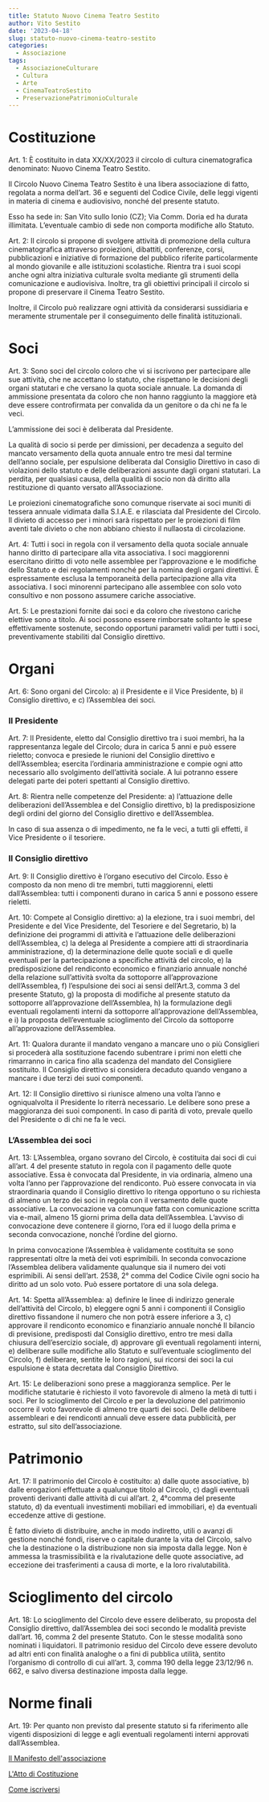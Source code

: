 ```yaml
---
title: Statuto Nuovo Cinema Teatro Sestito
author: Vito Sestito
date: '2023-04-18'
slug: statuto-nuovo-cinema-teatro-sestito
categories:
  - Associazione
tags:
  - AssociazioneCulturare
  - Cultura
  - Arte
  - CinemaTeatroSestito
  - PreservazionePatrimonioCulturale
---
```

# Costituzione

Art. 1: È costituito in data XX/XX/2023 il circolo di cultura cinematografica denominato: Nuovo Cinema Teatro Sestito.

Il Circolo Nuovo Cinema Teatro Sestito è una libera associazione di fatto, regolata a norma dell’art. 36 e seguenti del Codice Civile, delle leggi vigenti in materia di cinema e audiovisivo, nonché del presente statuto.

Esso ha sede in: San Vito sullo Ionio (CZ); Via Comm. Doria ed ha durata illimitata. L’eventuale cambio di sede non comporta modifiche allo Statuto.

Art. 2: Il circolo si propone di svolgere attività di promozione della cultura cinematografica attraverso proiezioni, dibattiti, conferenze, corsi, pubblicazioni e iniziative di formazione del pubblico riferite particolarmente al mondo giovanile e alle istituzioni scolastiche. Rientra tra i suoi scopi anche ogni altra iniziativa culturale svolta mediante gli strumenti della comunicazione e audiovisiva. Inoltre, tra gli obiettivi principali il circolo si propone di preservare il Cinema Teatro Sestito.

Inoltre, il Circolo può realizzare ogni attività da considerarsi sussidiaria e meramente strumentale per il conseguimento delle finalità istituzionali.

# Soci
Art. 3: Sono soci del circolo coloro che vi si iscrivono per partecipare alle sue attività, che ne accettano lo statuto, che rispettano le decisioni degli organi statutari e che versano la quota sociale annuale. La domanda di ammissione presentata da coloro che non hanno raggiunto la maggiore età deve essere controfirmata per convalida da un genitore o da chi ne fa le veci.

L’ammissione dei soci è deliberata dal Presidente.

La qualità di socio si perde per dimissioni, per decadenza a seguito del mancato versamento della quota annuale entro tre mesi dal termine dell’anno sociale, per espulsione deliberata dal Consiglio Direttivo in caso di violazioni dello statuto e delle deliberazioni assunte dagli organi statutari. La perdita, per qualsiasi causa, della qualità di socio non dà diritto alla restituzione di quanto versato all’Associazione.

Le proiezioni cinematografiche sono comunque riservate ai soci muniti di tessera annuale vidimata dalla S.I.A.E. e rilasciata dal Presidente del Circolo. Il divieto di accesso per i minori sarà rispettato per le proiezioni di film aventi tale divieto o che non abbiano chiesto il nullaosta di circolazione.

Art. 4: Tutti i soci in regola con il versamento della quota sociale annuale hanno diritto di partecipare alla vita associativa. I soci maggiorenni esercitano diritto di voto nelle assemblee per l’approvazione e le modifiche dello Statuto e dei regolamenti nonché per la nomina degli organi direttivi. È espressamente esclusa la temporaneità della partecipazione alla vita associativa. I soci minorenni partecipano alle assemblee con solo voto consultivo e non possono assumere cariche associative.

Art. 5: Le prestazioni fornite dai soci e da coloro che rivestono cariche elettive sono a titolo. Ai soci possono essere rimborsate soltanto le spese effettivamente sostenute, secondo opportuni parametri validi per tutti i soci, preventivamente stabiliti dal Consiglio direttivo.

# Organi
Art. 6: Sono organi del Circolo: a) il Presidente e il Vice Presidente, b) il Consiglio direttivo, e c) l’Assemblea dei soci.

### Il Presidente

Art. 7: Il Presidente, eletto dal Consiglio direttivo tra i suoi membri, ha la rappresentanza legale del Circolo; dura in carica 5 anni e può essere rieletto; convoca e presiede le riunioni del Consiglio direttivo e dell’Assemblea; esercita l’ordinaria amministrazione e compie ogni atto necessario allo svolgimento dell’attività sociale. A lui potranno essere delegati parte dei poteri spettanti al Consiglio direttivo.

Art. 8: Rientra nelle competenze del Presidente: a) l’attuazione delle deliberazioni dell’Assemblea e del Consiglio direttivo, b) la predisposizione degli ordini del giorno del Consiglio direttivo e dell’Assemblea.

In caso di sua assenza o di impedimento, ne fa le veci, a tutti gli effetti, il Vice Presidente o il tesoriere.

### Il Consiglio direttivo

Art. 9: Il Consiglio direttivo è l’organo esecutivo del Circolo. Esso è composto da non meno di tre membri, tutti maggiorenni, eletti dall’Assemblea: tutti i componenti durano in carica 5 anni e possono essere rieletti.

Art. 10: Compete al Consiglio direttivo: a) la elezione, tra i suoi membri, del Presidente e del Vice Presidente, del Tesoriere e del Segretario, b) la definizione dei programmi di attività e l’attuazione delle deliberazioni dell’Assemblea, c) la delega al Presidente a compiere atti di straordinaria amministrazione, d) la determinazione delle quote sociali e di quelle eventuali per la partecipazione a specifiche attività del circolo, e) la predisposizione del rendiconto economico e finanziario annuale nonché della relazione sull’attività svolta da sottoporre all’approvazione dell’Assemblea, f) l’espulsione dei soci ai sensi dell’Art.3, comma 3 del presente Statuto, g) la proposta di modifiche al presente statuto da sottoporre all’approvazione dell’Assemblea, h) la formulazione degli eventuali regolamenti interni da sottoporre all’approvazione dell’Assemblea, e i) la proposta dell’eventuale scioglimento del Circolo da sottoporre all’approvazione dell’Assemblea.

Art. 11: Qualora durante il mandato vengano a mancare uno o più Consiglieri si procederà alla sostituzione facendo subentrare i primi non eletti che rimarranno in carica fino alla scadenza del mandato del Consigliere sostituito. Il Consiglio direttivo si considera decaduto quando vengano a mancare i due terzi dei suoi componenti.

Art. 12: Il Consiglio direttivo si riunisce almeno una volta l’anno e ogniqualvolta il Presidente lo riterrà necessario. Le delibere sono prese a maggioranza dei suoi componenti. In caso di parità di voto, prevale quello del Presidente o di chi ne fa le veci.

### L’Assemblea dei soci

Art. 13: L’Assemblea, organo sovrano del Circolo, è costituita dai soci di cui all’art. 4 del presente statuto in regola con il pagamento delle quote associative. Essa è convocata dal Presidente, in via ordinaria, almeno una volta l’anno per l’approvazione del rendiconto. Può essere convocata in via straordinaria quando il Consiglio direttivo lo ritenga opportuno o su richiesta di almeno un terzo dei soci in regola con il versamento delle quote associative.
La convocazione va comunque fatta con comunicazione scritta via e-mail, almeno 15 giorni prima della data dell’Assemblea. L’avviso di convocazione deve contenere il giorno, l’ora ed il luogo della prima e seconda convocazione, nonché l’ordine del giorno.

In prima convocazione l’Assemblea è validamente costituita se sono rappresentati oltre la metà dei voti esprimibili. In seconda convocazione l’Assemblea delibera validamente qualunque sia il numero dei voti esprimibili. Ai sensi dell’art. 2538, 2° comma del Codice Civile ogni socio ha diritto ad un solo voto. Può essere portatore di una sola delega.

Art. 14: Spetta all’Assemblea: a) definire le linee di indirizzo generale dell’attività del Circolo, b) eleggere ogni 5 anni i componenti il Consiglio direttivo fissandone il numero che non potrà essere inferiore a 3, c) approvare il rendiconto economico e finanziario annuale nonché Il bilancio di previsione, predisposti dal Consiglio direttivo, entro tre mesi dalla chiusura dell’esercizio sociale, d) approvare gli eventuali regolamenti interni, e) deliberare sulle modifiche allo Statuto e sull’eventuale scioglimento del Circolo, f) deliberare, sentite le loro ragioni, sui ricorsi dei soci la cui espulsione è stata decretata dal Consiglio Direttivo.

Art. 15: Le deliberazioni sono prese a maggioranza semplice. Per le modifiche statutarie è richiesto il voto favorevole di almeno la metà di tutti i soci. Per lo scioglimento del Circolo e per la devoluzione del patrimonio occorre il voto favorevole di almeno tre quarti dei soci. Delle delibere assembleari e dei rendiconti annuali deve essere data pubblicità, per estratto, sul sito dell’associazione.

# Patrimonio

Art. 17: Il patrimonio del Circolo è costituito: a) dalle quote associative, b) dalle erogazioni effettuate a qualunque titolo al Circolo, c) dagli eventuali proventi derivanti dalle attività di cui all’art. 2, 4°comma del presente statuto, d) da eventuali investimenti mobiliari ed immobiliari, e) da eventuali eccedenze attive di gestione.

È fatto divieto di distribuire, anche in modo indiretto, utili o avanzi di gestione nonché fondi, riserve o capitale durante la vita del Circolo, salvo che la destinazione o la distribuzione non sia imposta dalla legge. Non è ammessa la trasmissibilità e la rivalutazione delle quote associative, ad eccezione dei trasferimenti a causa di morte, e la loro rivalutabilità.

# Scioglimento del circolo

Art. 18: Lo scioglimento del Circolo deve essere deliberato, su proposta del Consiglio direttivo, dall’Assemblea dei soci secondo le modalità previste dall’art. 16, comma 2 del presente Statuto. Con le stesse modalità sono nominati i liquidatori. Il patrimonio residuo del Circolo deve essere devoluto ad altri enti con finalità analoghe o a fini di pubblica utilità, sentito l’organismo di controllo di cui all’art. 3, comma 190 della legge 23/12/96 n. 662, e salvo diversa destinazione imposta dalla legge.

# Norme finali

Art. 19: Per quanto non previsto dal presente statuto si fa riferimento alle vigenti disposizioni di legge e agli eventuali regolamenti interni approvati dall’Assemblea.

[Il Manifesto dell'associazione](/2023/04/22/manifesto/)

[L'Atto di Costituzione](/2023/04/22/atto-privato-di-costituzione/)

[Come iscriversi](/2023/04/24/come-unirsi-all-associazione/)
